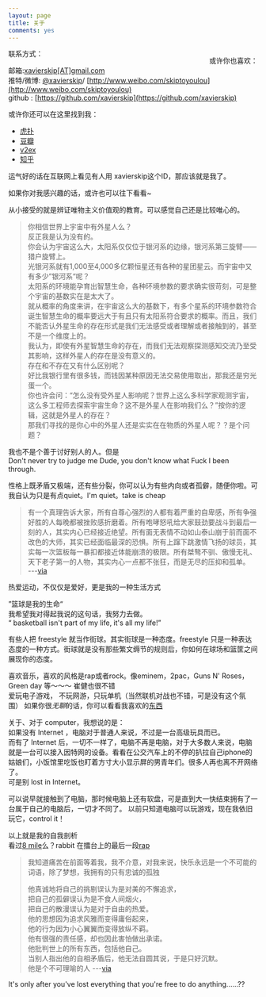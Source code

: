 ```yaml
---
layout: page
title: 关于
comments: yes
---
```

<div id="douban" style="float: right;">
	<p>或许你也喜欢：</p>
	<script type="text/javascript" src="http://www.douban.com/service/badge/xavierskip/?show=collection&amp;select=random&amp;n=6&amp;columns=2&amp;hidelogo=yes&amp;hideself=yes" ></script>
</div>

联系方式：

邮箱:<a href="mailto:xavierskip@gmail.com">xavierskip[AT]gmail.com</a>  
推特/微博: [@xavierskip](https://twitter.com/xavierskip)/ [http://www.weibo.com/skiptoyoulou](http://www.weibo.com/skiptoyoulou)  
github : [https://github.com/xavierskip](https://github.com/xavierskip)  

或许你还可以在这里找到我：

* [虎扑](http://my.hupu.com/jzgk)
* [豆瓣](http://www.douban.com/people/xavierskip/)
* [v2ex](http://www.v2ex.com/?r=xavierskip)
* [知乎](http://www.zhihu.com/people/skipto)

运气好的话在互联网上看见有人用 xavierskip这个ID，那应该就是我了。


如果你对我感兴趣的话，或许也可以往下看看~


从小接受的就是辨证唯物主义价值观的教育。可以感觉自己还是比较唯心的。

>你相信世界上宇宙中有外星人么？  
反正我是认为没有的。  
你会认为宇宙这么大，太阳系仅仅位于银河系的边缘，银河系第三旋臂——猎户旋臂上。  
光银河系就有1,000至4,000多亿颗恒星还有各种的星团星云。而宇宙中又有多少”银河系“呢？  
太阳系的环境能孕育出智慧生命，各种环境参数的要求确实很苛刻，可是整个宇宙的基数实在是太大了。  
就从概率的角度来讲，在宇宙这么大的基数下，有多个星系的环境参数符合诞生智慧生命的概率要远大于有且只有太阳系符合要求的概率。而且，我们不能否认外星生命的存在形式是我们无法感受或者理解或者接触到的，甚至不是一个维度上的。  
我认为，即使有外星智慧生命的存在，而我们无法观察探测感知交流乃至受其影响，这样外星人的存在是没有意义的。  
存在和不存在又有什么区别呢？  
好比我银行里有很多钱，而钱因某种原因无法交易使用取出，那我还是穷光蛋一个。  
你也许会问：“怎么没有受外星人影响呢？世界上这么多科学家观测宇宙，这么多工程师去探索宇宙生命？这不是外星人在影响我们么？”按你的逻辑，这就是外星人的存在？   
那我们寻找的是你心中的外星人还是实实在在物质的外星人呢？？是个问题？   

我也不是个善于讨好别人的人。但是  
Don't never try to judge me Dude, you don't know what Fuck I been through. 

性格上既矛盾又极端，还有些分裂，你可以认为有些内向或者孤僻，随便你啦。可我自认为只是有点quiet。I'm quiet。take is cheap

>有一个真理告诉大家，所有自尊心强烈的人都有着严重的自卑感，所有争强好胜的人每晚都被挫败感折磨着。所有咆哮怒吼给大家鼓劲要战斗到最后一刻的人，其实内心已经接近绝望。所有面无表情不动如山泰山崩于前而面不改色的大师，其实已经面临最深的恐惧。所有上蹿下跳激情飞扬的球员，其实每一次篮板每一暴扣都接近体能崩溃的极限。所有桀骜不驯、傲慢无礼、天下老子第一的人物，其实内心一点都不张狂，而是无尽的压抑和孤单。  
---[via](http://bbs.hupu.com/4623589.html)

热爱运动，不仅仅是爱好，更是我的一种生活方式  

”篮球是我的生命“  
我希望我对得起我说的这句话，我努力去做。  
“ basketball isn't part of my life, it's all my life!”  


有些人把 freestyle 就当作街球。其实街球是一种态度。freestyle 只是一种表达态度的一种方式。街球就是没有那些繁文缛节的规则后，你如何在球场和篮筐之间展现你的态度。


喜欢音乐，喜欢的风格是rap或者rock。像eminem，2pac，Guns N' Roses， Green day 等～～～  崔健也很不错  
爱玩电子游戏， 不玩网游，只玩单机（当然联机对战也不错，可是没有这个氛围）  如果你很*无聊*的话，你可以看看我喜欢的[东西](http://www.douban.com/people/xavierskip/things)

关于、对于 computer，我想说的是：  
如果没有 Internet ，电脑对于普通人来说，不过是一台高级玩具而已。  
而有了 Internet 后，一切不一样了，电脑不再是电脑，对于大多数人来说，电脑就是一台可以接入因特网的设备。看看在公交汽车上的不停的扒拉自己iphone的姑娘们，小饭馆里吃饭也盯着方寸大小显示屏的男青年们。很多人再也离不开网络了。  
可是别 lost in Internet。

可以说早就接触到了电脑，那时候电脑上还有软盘，可是直到大一快结束拥有了一台属于自己的电脑后，一切才不同了。 
以前只知道电脑可以玩游戏，现在我依旧玩它，control it！ 

以上就是我的自我剖析  
看过[8 mile](http://movie.douban.com/subject/1307853/)么？rabbit 在擂台上的最后一段[rap](http://www.yinyuetai.com/video/168448)


 >我知道痛苦在前面等着我，我不介意，对我来说，快乐永远是一个不可能的词语，除了梦想，我拥有的只有忠诚的孤独
 >      
 >他真诚地将自己的挑剔误认为是对美的不懈追求，  
 >把自己的孤僻误认为是不食人间烟火，  
 >把自己的散漫误认为是对于自由的热爱。  
 >他的思想因为追求风雅而变得庸俗起来，  
 >他的行为因为小心翼翼而变得放纵不羁。  
 >他有很强的责任感，却也因此害怕做出承诺。  
 >他批判世上的所有东西，包括他自己。  
 >当别人指出他的自相矛盾后，他无法自圆其说，于是只好沉默。  
 >他是个不可理喻的人  ---[via](http://blog.chengyichao.info/onesuper)

It's only after you've lost everything that you're free to do anything......??  



